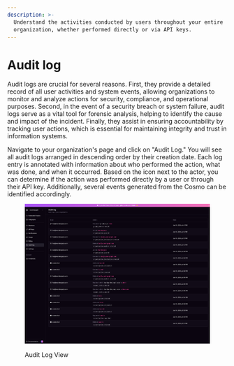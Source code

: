 ```yaml
---
description: >-
  Understand the activities conducted by users throughout your entire
  organization, whether performed directly or via API keys.
---
```


# Audit log

Audit logs are crucial for several reasons. First, they provide a detailed record of all user activities and system events, allowing organizations to monitor and analyze actions for security, compliance, and operational purposes. Second, in the event of a security breach or system failure, audit logs serve as a vital tool for forensic analysis, helping to identify the cause and impact of the incident. Finally, they assist in ensuring accountability by tracking user actions, which is essential for maintaining integrity and trust in information systems.

Navigate to your organization's page and click on "Audit Log." You will see all audit logs arranged in descending order by their creation date. Each log entry is annotated with information about who performed the action, what was done, and when it occurred. Based on the icon next to the actor, you can determine if the action was performed directly by a user or through their API key. Additionally, several events generated from the Cosmo can be identified accordingly.

<figure><img src="../.gitbook/assets/audit-log (1).png" alt=""><figcaption><p>Audit Log View</p></figcaption></figure>
